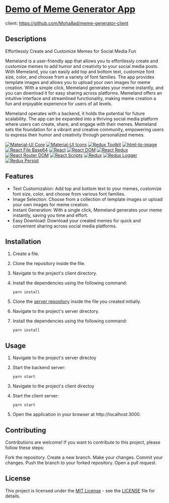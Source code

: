 # [Demo of Meme Generator App](https://asar-memeland.netlify.app)
client: https://github.com/Moha8ad/meme-generator-client

## Descriptions

Effortlessly Create and Customize Memes for Social Media Fun

Memeland is a user-friendly app that allows you to effortlessly create and customize memes to add humor and creativity to your social media posts. With Memeland, you can easily add top and bottom text, customize font size, color, and choose from a variety of font families. The app provides template images and allows you to upload your own images for meme creation. With a simple click, Memeland generates your meme instantly, and you can download it for easy sharing across platforms. Memeland offers an intuitive interface and streamlined functionality, making meme creation a fun and enjoyable experience for users of all levels.

Memeland operates with a backend, it holds the potential for future scalability. The app can be expanded into a thriving social media platform where users can create, share, and engage with their memes. Memeland sets the foundation for a vibrant and creative community, empowering users to express their humor and creativity through personalized memes.

[![Material-UI Core](https://img.shields.io/badge/Material--UI%20Core-4.12.4-blue)](https://material-ui.com/core/)
[![Material-UI Icons](https://img.shields.io/badge/Material--UI%20Icons-4.11.3-blue)](https://material-ui.com/icons/)
[![Redux Toolkit](https://img.shields.io/badge/Redux%20Toolkit-1.8.2-blue)](https://redux-toolkit.js.org/)
[![html-to-image](https://img.shields.io/badge/html--to--image-1.9.0-blue)](https://www.npmjs.com/package/html-to-image)
[![React File Base64](https://img.shields.io/badge/React%20File%20Base64-1.0.3-blue)](https://www.npmjs.com/package/react-file-base64)
[![React](https://img.shields.io/badge/React-17.0.0-blue)](https://reactjs.org/)
[![React DOM](https://img.shields.io/badge/React%20DOM-17.0.0-blue)](https://reactjs.org/docs/react-dom.html)
[![React Redux](https://img.shields.io/badge/React%20Redux-8.0.2-blue)](https://react-redux.js.org/)
[![React Router DOM](https://img.shields.io/badge/React%20Router%20DOM-6.3.0-blue)](https://reactrouter.com/web/guides/quick-start)
[![React Scripts](https://img.shields.io/badge/React%20Scripts-5.0.1-blue)](https://www.npmjs.com/package/react-scripts)
[![Redux](https://img.shields.io/badge/Redux-4.2.0-blue)](https://redux.js.org/)
[![Redux Logger](https://img.shields.io/badge/Redux%20Logger-3.0.6-blue)](https://www.npmjs.com/package/redux-logger)
[![Redux Persist](https://img.shields.io/badge/Redux%20Persist-6.0.0-blue)](https://www.npmjs.com/package/redux-persist)

## Features

- Text Customization: Add top and bottom text to your memes, customize font size, color, and choose from various font families.
- Image Selection: Choose from a collection of template images or upload your own images for meme creation.
- Instant Generation: With a single click, Memeland generates your meme instantly, saving you time and effort.
- Easy Download: Download your created memes for quick and convenient sharing across social media platforms.

## Installation

1. Create a file.
2. Clone the repository inside the file.
3. Navigate to the project's client directory.
4. Install the dependencies using the following command:

   ```shell
   yarn install
   
4. Clone the [server repository](https://github.com/Moha8ad/meme-generator-server) inside the file you created initially.
5. Navigate to the project's server directory.
6. Install the dependencies using the following command:

   ```shell
   yarn install

## Usage

1. Navigate to the project's server directoy
2. Start the backend server:

   ```shell
   yarn start

3. Navigate to the project's client directoy
4. Start the client server:

   ```shell
   yarn start
   
5. Open the application in your browser at http://localhost:3000.

## Contributing

Contributions are welcome! If you want to contribute to this project, please follow these steps:

Fork the repository.
Create a new branch.
Make your changes.
Commit your changes.
Push the branch to your forked repository.
Open a pull request.

## License

This project is licensed under the [MIT License](LICENSE) - see the [LICENSE](LICENSE) file for details.
